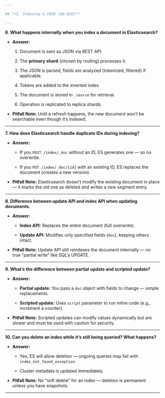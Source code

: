 ```yaml
---

## **2. Indexing & CRUD (Q6–Q10)**

---
```


**6. What happens internally when you index a document in Elasticsearch?**

- **Answer:**
    
    1. Document is sent as JSON via REST API.
        
    2. The **primary shard** (chosen by routing) processes it.
        
    3. The JSON is parsed, fields are analyzed (tokenized, filtered) if applicable.
        
    4. Tokens are added to the inverted index.
        
    5. The document is stored in `_source` for retrieval.
        
    6. Operation is replicated to replica shards.
        
- **Pitfall Note:** Until a refresh happens, the new document won’t be searchable even though it’s indexed.
    

---

**7. How does Elasticsearch handle duplicate IDs during indexing?**

- **Answer:**
    
    - If you `POST /index/_doc` without an ID, ES generates one — so no overwrite.
        
    - If you `PUT /index/_doc/{id}` with an existing ID, ES replaces the document (creates a new version).
        
- **Pitfall Note:** Elasticsearch doesn’t modify the existing document in place — it marks the old one as deleted and writes a new segment entry.
    

---

**8. Difference between update API and index API when updating documents.**

- **Answer:**
    
    - **Index API:** Replaces the entire document (full overwrite).
        
    - **Update API:** Modifies only specified fields (`doc`), keeping others intact.
        
- **Pitfall Note:** Update API still reindexes the document internally — no true “partial write” like SQL’s UPDATE.
    

---

**9. What’s the difference between partial update and scripted update?**

- **Answer:**
    
    - **Partial update:** You pass a `doc` object with fields to change — simple replacements.
        
    - **Scripted update:** Uses `script` parameter to run inline code (e.g., increment a counter).
        
- **Pitfall Note:** Scripted updates can modify values dynamically but are slower and must be used with caution for security.
    

---

**10. Can you delete an index while it’s still being queried? What happens?**

- **Answer:**
    
    - Yes, ES will allow deletion — ongoing queries may fail with `index_not_found_exception`.
        
    - Cluster metadata is updated immediately.
        
- **Pitfall Note:** No “soft delete” for an index — deletion is permanent unless you have snapshots.
    

---